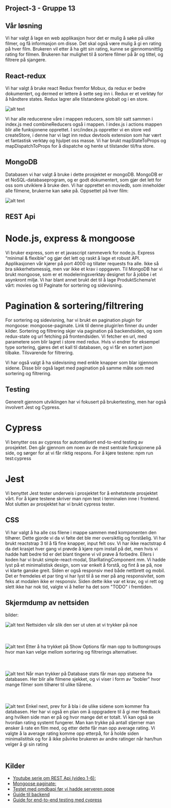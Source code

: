 ## Project-3 -  Gruppe 13
## Vår løsning
Vi har valgt å lage en web applikasjon hvor det er mulig å søke på ulike filmer, og få informasjon om disse. 
Det skal også være mulig å gi en rating på hver film. Brukeren vil etter å ha gitt sin rating, kunne se gjennomsnittlig rating for filmen. Brukeren har mulighet til å sortere filmer på år og tittel, og filtrere på sjangere.

## React-redux
Vi har valgt å bruke react Redux fremfor Mobux, da redux er bedre dokumentert, og dermed er lettere å sette seg inn i. 
Redux er et verktøy for å håndtere  states. Redux lagrer alle tilstandene globalt og i en store. 

![alt text](Skjermbilde6.PNG)

Vi har alle reducerene våre i mappen reducers, som blir satt sammen i index.js med combineReducers også i mappen. 
I index.js i actions mappen blir alle funksjonene opprettet. I src/index.js oppretter vi en store ved createStore, 
i denne har vi lagt inn redux devtools extension som har vært et fantastisk verktøy og hjulpet oss masse. 
Vi har brukt mapStateToProps og mapDispatchToProps for å dispatche og hente ut tilstander til/fra store. 

## MongoDB
Databasen vi har valgt å bruke i dette prosjektet er mongoDB. MongoDB er et NoSQL-databaseprogram, og er godt dokumentert, 
som gjør det lett for oss som utviklere å bruke den.  Vi har opprettet en moviedb, som inneholder alle filmene, 
brukerne kan søke på. Oppsettet på hver film:

![alt text](Skjermbilde5.PNG)

## REST Api
# Node.js, express & mongoose
Vi bruker express, som er et javascript rammeverk for node.js. Express “minimal & flexible” og gjør det lett og raskt å lage et robust API. 
Applikasjonen vår kjører på port 4000 og tillater requests fra alle. Ikke så bra sikkerhetsmessig, men var ikke et krav i oppgaven. 
Til MongoDB har vi brukt mongoose, som er et modeleringsverktøy designet for å jobbe i et asynkront miljø. 
Vi har blant annet brukt det til å lage ProduktSchema’et vårt: movies og til Paginate for sortering og sidevisning. 


# Pagination & sortering/filtrering
For sortering og sidevisning, har vi brukt en pagination plugin for mongoose: mongoose-paginate. Link til denne plugin’en finner du under kilder. Sortering og filtrering skjer via pagination på backendsiden, og som redux-state og url fetching på frontendsiden. 
Vi fetcher en url, med parametere som blir lagret i store med redux. Hvis vi endrer for eksempel type sortering, gjøres det et kall til databasen, og vi får en sortert json tilbake. Tilsvarende for filtrering. 

Vi har også valgt å ha sidevisning med enkle knapper som blar igjennom sidene. Disse blir også laget med pagination på samme måte som med sortering og filtrering. 



## Testing
Generelt gjennom utviklingen har vi fokusert på brukertesting, men har også involvert Jest og Cypress.

# Cypress

Vi benytter oss av cypress for automatisert end-to-end testing av prosjektet. Den går gjennom om noen av de mest sentrale funksjonene på side, og sørger for at vi får riktig respons.
For å kjøre testene: npm run test:cypress

# Jest
Vi benyttet Jest tester underveis i prosjektet for å enhetsteste prosjektet vårt. For å kjøre testene skriver man npm test i terminalen inne i frontend.
Mot slutten av prosjektet har vi brukt cypress tester. 
 

## CSS 

Vi har valgt å ha alle css filene i mappe sammen med komponenten den tilhører. Dette gjorde vi da vi følte det ble mer oversiktlig og forståelig. Vi har brukt reactstrap 3
til å få fine knapper, input felt osv. Vi har ikke reactstrap 4 da det krasjet hver gang vi prøvde å kjøre npm install på det, men hvis vi hadde hatt bedre tid er det blant tingene vi vil prøve å forbedre. 
Ellers i koden har vi brukt simple-react-modal, StarRatingComponent mm. Vi hadde lyst på et minimalistisk design, som var enkelt å forstå, og fint å se på, noe vi klarte ganske greit. 
Siden er også responsiv med både nettbrett og mobil. Det er fremdeles et par ting vi har lyst til å se mer på ang responsivitet, som feks at modalen ikke er responsiv. Siden dette ikke var et krav,
og vi rett og slett ikke har nok tid, valgte vi å heller ha det som "TODO" i fremtiden.

## Skjermdump av nettsiden
bilder:

![alt text](Skjermbilde1.PNG)
Nettsiden vår slik den ser ut uten at vi trykker på noe
<br/><br/><br/><br/>
![alt text](Skjermbilde2.PNG)
Etter å ha trykket på Show Options får man opp to buttongroups hvor man kan velge mellom sortering og filtrerings alternativer.
<br/><br/><br/><br/>
![alt text](Skjermbilde3.PNG)
Når man trykker på Database stats får man opp statsene fra databasen. Her blir alle filmene sjekket, og vi viser i form av "bobler" hvor mange filmer som tilhører til ulike tiårene.
<br/><br/><br/><br/>
![alt text](Skjermbilde4.PNG) 
Enkel next, prev for å bla i de ulike sidene som kommer fra databasen. Her har vi også en plan om å oppgradere til å gi mer feedback ang hvilken side man er på og hvor mange det er totalt.
Vi kan også se hvordan rating systemt fungerer. Man kan trykke på antall stjerner man ønsker å rate en film med, og etter dette får man opp average rating. Vi valgte å la average rating komme opp etterpå, 
for å holde siden minimalistitsk og for å ikke påvirke brukeren av andre ratinger når han/hun velger å gi sin rating
<br/><br/>
## Kilder

*  [Youtube serie om REST Api (video 1-6):](https://www.youtube.com/watch?v=0oXYLzuucwE&list=PL55RiY5tL51q4D-B63KBnygU6opNPFk_q)
*  [Mongoose paginate:](https://www.npmjs.com/package/mongoose-paginate)
*  [Testet med omdbapi før vi hadde serveren oppe](http://www.omdbapi.com/)
*  [Guide til backend](https://www.robinwieruch.de/minimal-node-js-babel-setup?fbclid=IwAR3LhI0rajfUEFNTLRUmvGsZmTpbZE5WOY4_4QjLKist7L1hG2Nassdnrqo)
*  [Guide for end-to-end testing med cypress](https://www.robinwieruch.de/react-testing-cypress?fbclid=IwAR0mR3f2WNR2hH0IStmhCVbxEbwKm66QOU1NY6HZbbLkb2FNA_WqRBuzzIE)


